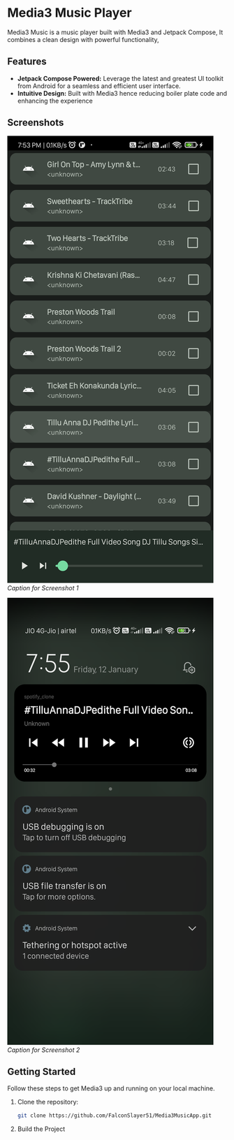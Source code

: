 # Media3 Music Player

Media3 Music is a music player built with Media3 and Jetpack Compose, It combines a clean design with powerful functionality,

## Features

- **Jetpack Compose Powered:** Leverage the latest and greatest UI toolkit from Android for a seamless and efficient user interface.
- **Intuitive Design:** Built with Media3 hence reducing boiler plate code and enhancing the experience

## Screenshots

![Screenshot 1](/screenshot/Screenshot_20240112_195356.png)
*Caption for Screenshot 1*

![Screenshot 2](/screenshot/Screenshot_20240112_195533.png)
*Caption for Screenshot 2*

## Getting Started

Follow these steps to get Media3 up and running on your local machine.

1. Clone the repository:
   ```bash
   git clone https://github.com/FalconSlayer51/Media3MusicApp.git
2. Build the Project
